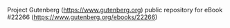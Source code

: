 Project Gutenberg (https://www.gutenberg.org) public repository for eBook #22266 (https://www.gutenberg.org/ebooks/22266)
